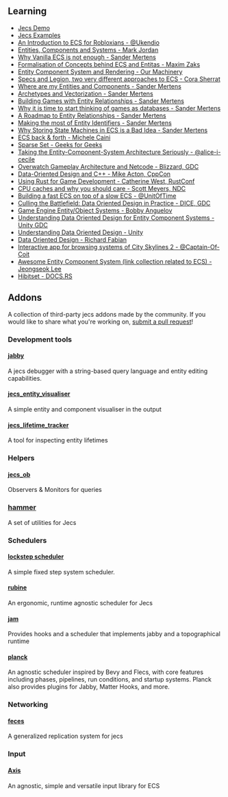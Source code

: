 ## Learning

- [Jecs Demo](https://github.com/Ukendio/jecs/tree/main/demo)
- [Jecs Examples](https://github.com/Ukendio/jecs/tree/main/examples)
- [An Introduction to ECS for Robloxians - @Ukendio](https://devforum.roblox.com/t/all-about-entity-component-system/1664447)
- [Entities, Components and Systems - Mark Jordan](https://medium.com/ingeniouslysimple/entities-components-and-systems-89c31464240d)
- [Why Vanilla ECS is not enough - Sander Mertens](https://ajmmertens.medium.com/why-vanilla-ecs-is-not-enough-d7ed4e3bebe5)
- [Formalisation of Concepts behind ECS and Entitas - Maxim Zaks](https://medium.com/@icex33/formalisation-of-concepts-behind-ecs-and-entitas-8efe535d9516)
- [Entity Component System and Rendering - Our Machinery](https://ourmachinery.com/post/ecs-and-rendering/)
- [Specs and Legion, two very different approaches to ECS - Cora Sherrat](https://csherratt.github.io/blog/posts/specs-and-legion/)
- [Where are my Entities and Components - Sander Mertens](https://ajmmertens.medium.com/building-an-ecs-1-where-are-my-entities-and-components-63d07c7da742)
- [Archetypes and Vectorization - Sander Mertens](https://medium.com/@ajmmertens/building-an-ecs-2-archetypes-and-vectorization-fe21690805f9)
- [Building Games with Entity Relationships - Sander Mertens](https://ajmmertens.medium.com/building-games-in-ecs-with-entity-relationships-657275ba2c6c)
- [Why it is time to start thinking of games as databases - Sander Mertens](https://ajmmertens.medium.com/why-it-is-time-to-start-thinking-of-games-as-databases-e7971da33ac3)
- [A Roadmap to Entity Relationships - Sander Mertens](https://ajmmertens.medium.com/a-roadmap-to-entity-relationships-5b1d11ebb4eb)
- [Making the most of Entity Identifiers - Sander Mertens](https://ajmmertens.medium.com/doing-a-lot-with-a-little-ecs-identifiers-25a72bd2647)
- [Why Storing State Machines in ECS is a Bad Idea - Sander Mertens](https://ajmmertens.medium.com/why-storing-state-machines-in-ecs-is-a-bad-idea-742de7a18e59)
- [ECS back & forth - Michele Caini](https://skypjack.github.io/2019-02-14-ecs-baf-part-1/)
- [Sparse Set - Geeks for Geeks](https://www.geeksforgeeks.org/sparse-set/)
- [Taking the Entity-Component-System Architecture Seriously - @alice-i-cecile](https://www.youtube.com/watch?v=VpiprNBEZsk)
- [Overwatch Gameplay Architecture and Netcode - Blizzard, GDC](https://www.youtube.com/watch?v=W3aieHjyNvw)
- [Data-Oriented Design and C++ - Mike Acton, CppCon](https://www.youtube.com/watch?v=rX0ItVEVjHc)
- [Using Rust for Game Development - Catherine West, RustConf](https://www.youtube.com/watch?v=aKLntZcp27M)
- [CPU caches and why you should care - Scott Meyers, NDC](https://vimeo.com/97337258)
- [Building a fast ECS on top of a slow ECS - @UnitOfTime](https://youtu.be/71RSWVyOMEY)
- [Culling the Battlefield: Data Oriented Design in Practice - DICE, GDC](https://www.gdcvault.com/play/1014491/Culling-the-Battlefield-Data-Oriented)
- [Game Engine Entity/Object Systems - Bobby Anguelov](https://www.youtube.com/watch?v=jjEsB611kxs)
- [Understanding Data Oriented Design for Entity Component Systems - Unity GDC](https://www.youtube.com/watch?v=0_Byw9UMn9g)
- [Understanding Data Oriented Design - Unity](https://learn.unity.com/tutorial/part-1-understand-data-oriented-design?courseId=60132919edbc2a56f9d439c3&signup=true&uv=2020.1)
- [Data Oriented Design - Richard Fabian](https://www.dataorienteddesign.com/dodbook/dodmain.html)
- [Interactive app for browsing systems of City Skylines 2 - @Captain-Of-Coit](https://captain-of-coit.github.io/cs2-ecs-explorer/)
- [Awesome Entity Component System (link collection related to ECS) - Jeongseok Lee](https://github.com/jslee02/awesome-entity-component-system)
- [Hibitset - DOCS.RS](https://docs.rs/hibitset/0.6.3/hibitset/)

## Addons

A collection of third-party jecs addons made by the community. If you would like to share what you're working on, [submit a pull request](/learn/contributing/pull-requests#addons)!

### Development tools

#### [jabby](https://github.com/alicesaidhi/jabby)
A jecs debugger with a string-based query language and entity editing capabilities.

#### [jecs_entity_visualiser](https://github.com/Ukendio/jecs/blob/main/tools/entity_visualiser.luau)
A simple entity and component visualiser in the output

#### [jecs_lifetime_tracker](https://github.com/Ukendio/jecs/blob/main/tools/lifetime_tracker.luau)
A tool for inspecting entity lifetimes

### Helpers

#### [jecs_ob](https://github.com/Ukendio/jecs/blob/main/addons/ob.luau)
Observers & Monitors for queries

### [hammer](https://github.com/Mark-Marks/hammer)
A set of utilities for Jecs

### Schedulers

#### [lockstep scheduler](https://gist.github.com/1Axen/6d4f78b3454cf455e93794505588354b)
A simple fixed step system scheduler.

#### [rubine](https://github.com/Mark-Marks/rubine)
An ergonomic, runtime agnostic scheduler for Jecs

#### [jam](https://github.com/revvy02/Jam)
Provides hooks and a scheduler that implements jabby and a topographical runtime

#### [planck](https://github.com/YetAnotherClown/planck)
An agnostic scheduler inspired by Bevy and Flecs, with core features including phases, pipelines, run conditions, and startup systems.
Planck also provides plugins for Jabby, Matter Hooks, and more.

### Networking

#### [feces](https://github.com/NeonD00m/feces)
A generalized replication system for jecs

### Input

#### [Axis](https://github.com/NeonD00m/axis)
An agnostic, simple and versatile input library for ECS
